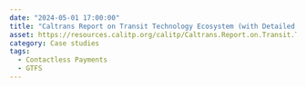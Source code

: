 ```yaml
---
date: "2024-05-01 17:00:00"
title: "Caltrans Report on Transit Technology Ecosystem (with Detailed Appendix)"
asset: https://resources.calitp.org/calitp/Caltrans.Report.on.Transit.Technology.Ecosystem.with.Detailed.Appendix.pdf
category: Case studies
tags:
  - Contactless Payments
  - GTFS
---
```

